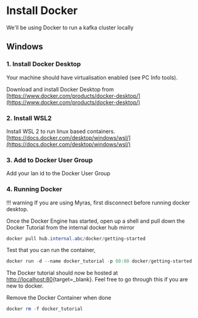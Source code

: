 # Install Docker

We'll be using Docker to run a kafka cluster locally

## Windows
### 1. Install Docker Desktop
Your machine should have virtualisation enabled (see PC Info tools). 

Download and install Docker Desktop from [https://www.docker.com/products/docker-desktop/](https://www.docker.com/products/docker-desktop/)

### 2. Install WSL2
Install WSL 2 to run linux based containers. [https://docs.docker.com/desktop/windows/wsl/](https://docs.docker.com/desktop/windows/wsl/)

### 3. Add to Docker User Group
Add your lan id to the Docker User Group

### 4. Running Docker
!!! warning
    If you are using Myras, first disconnect before running docker desktop.

Once the Docker Engine has started, open up a shell and pull down the Docker Tutorial from the internal docker hub mirror

``` powershell
docker pull hub.internal.abc/docker/getting-started
```

Test that you can run the container,

``` powershell
docker run -d --name docker_tutorial -p 80:80 docker/getting-started
```

The Docker tutorial should now be hosted at [http://localhost:80](http://localhost:80){target=_blank}. Feel free to go through this if you are new to docker.

Remove the Docker Container when done

``` powershell
docker rm -f docker_tutorial
```
